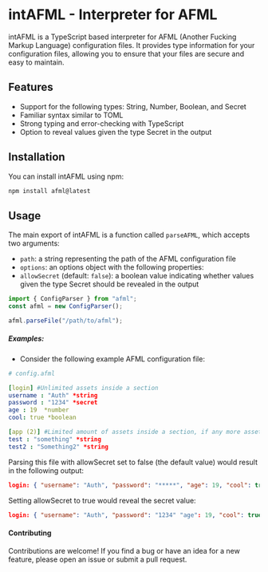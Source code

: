 # intAFML - Interpreter for AFML
intAFML is a TypeScript based interpreter for AFML (Another Fucking Markup Language) configuration files. It provides type information for your configuration files, allowing you to ensure that your files are secure and easy to maintain.

## Features
- Support for the following types: String, Number, Boolean, and Secret
- Familiar syntax similar to TOML
- Strong typing and error-checking with TypeScript
- Option to reveal values given the type Secret in the output

## Installation
You can install intAFML using npm:

```bash
npm install afml@latest
```

## Usage
The main export of intAFML is a function called `parseAFML`, which accepts two arguments:
- `path`: a string representing the path of the AFML configuration file
- `options`: an options object with the following properties:
- `allowSecret` (default: `false`): a boolean value indicating whether values given the type Secret should be revealed in the output

```typescript
import { ConfigParser } from "afml";
const afml = new ConfigParser();

afml.parseFile("/path/to/afml");

```

##### Examples:

- Consider the following example AFML configuration file:

```yaml
# config.afml

[login] #Unlimited assets inside a section
username : "Auth" *string
password : "1234" *secret
age : 19  *number
cool: true *boolean

[app (2)] #Limited amount of assets inside a section, if any more assets are added it'll throw an error
test : "something" *string
test2 : "Something2" *string 
```


Parsing this file with allowSecret set to false (the default value) would result in the following output:


```json
login: { "username": "Auth", "password": "*****", "age": 19, "cool": true }

```

Setting allowSecret to true would reveal the secret value:


```json
login: { "username": "Auth", "password": "1234" "age": 19, "cool": true }
```

#### Contributing

Contributions are welcome! If you find a bug or have an idea for a new feature, please open an issue or submit a pull request.
